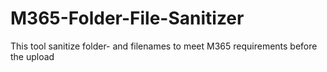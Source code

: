 # M365-Folder-File-Sanitizer
This tool sanitize folder- and filenames to meet M365 requirements before the upload
